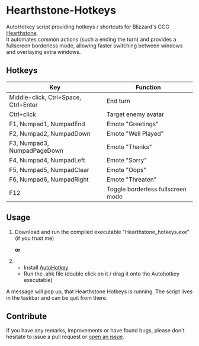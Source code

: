 # Hearthstone-Hotkeys
AutoHotkey script providing hotkeys / shortcuts for Blizzard's CCG [Hearthstone][1].  
It automates common actions (such a ending the turn) and provides a fullscreen borderless mode, allowing faster switching between windows and overlaying extra windows.

## Hotkeys
Key | Function
--- | ---
Middle-click,  Ctrl+Space, Ctrl+Enter | End turn
Ctrl+click | Target enemy avatar
F1, Numpad1, NumpadEnd | Emote "Greetings"
F2, Numpad2, NumpadDown | Emote "Well Played"
F3, Numpad3, NumpadPageDown | Emote "Thanks"
F4, Numpad4, NumpadLeft | Emote "Sorry"
F5, Numpad5, NumpadClear | Emote "Oops"
F6, Numpad6, NumpadRight | Emote "Threaten"
F12 | Toggle borderless fullscreen mode

## Usage
1. Download and run the compiled executable "Hearthstone_hotkeys.exe" (if you trust me)

    __or__

2. * Install [AutoHotkey][2]
    * Run the .ahk file (double click on it / drag it onto the Autohotkey executable)

A message will pop up, that Hearthstone Hotkeys is running.
The script lives in the taskbar and can be quit from there.

## Contribute
If you have any remarks, improvements or have found bugs, please don't hesitate to issue a pull request or [open an issue][3].


  [1]: http://us.battle.net/hearthstone/en/
  [2]: http://ahkscript.org/download/
  [3]: https://github.com/chrisma/Hearthstone-Hotkeys/issues/new
